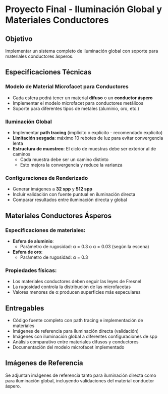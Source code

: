 # Proyecto Final - Iluminación Global y Materiales Conductores

## Objetivo
Implementar un sistema completo de iluminación global con soporte para materiales conductores ásperos.

## Especificaciones Técnicas

### Modelo de Material Microfacet para Conductores
- Cada esfera podrá tener un material **difuso** o un **conductor áspero**
- Implementar el modelo microfacet para conductores metálicos
- Soporte para diferentes tipos de metales (aluminio, oro, etc.)

### Iluminación Global
- Implementar **path tracing** (implícito o explícito - recomendado explícito)
- **Limitación sesgada**: máximo 10 rebotes de luz para evitar convergencia lenta
- **Estructura de muestreo**: El ciclo de muestras debe ser exterior al de caminos
  - Cada muestra debe ser un camino distinto
  - Esto mejora la convergencia y reduce la varianza

### Configuraciones de Renderizado
- Generar imágenes a **32 spp** y **512 spp**
- Incluir validación con fuente puntual en iluminación directa
- Comparar resultados entre iluminación directa y global

## Materiales Conductores Ásperos

### Especificaciones de materiales:
- **Esfera de aluminio**: 
  - Parámetro de rugosidad: α = 0.3 o α = 0.03 (según la escena)
- **Esfera de oro**: 
  - Parámetro de rugosidad: α = 0.3

### Propiedades físicas:
- Los materiales conductores deben seguir las leyes de Fresnel
- La rugosidad controla la distribución de las microfacetas
- Valores menores de α producen superficies más especulares

## Entregables
- Código fuente completo con path tracing e implementación de materiales
- Imágenes de referencia para iluminación directa (validación)
- Imágenes con iluminación global a diferentes configuraciones de spp
- Análisis comparativo entre materiales difusos y conductores
- Documentación del modelo microfacet implementado

## Imágenes de Referencia
Se adjuntan imágenes de referencia tanto para iluminación directa como para iluminación global, incluyendo validaciones del material conductor áspero.